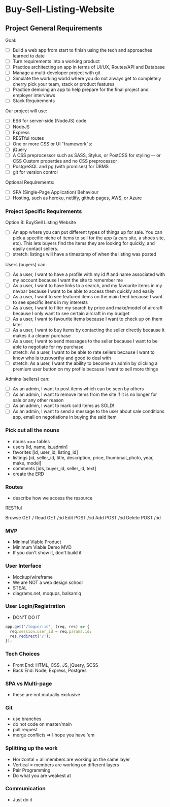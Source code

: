 # Buy-Sell-Listing-Website

## Project General Requirements

Goal:
- [ ] Build a web app from start to finish using the tech and approaches learned to date
- [ ] Turn requirements into a working product
- [ ] Practice architecting an app in terms of UI/UX, Routes/API and Database
- [ ] Manage a multi-developer project with git
- [ ] Simulate the working world where you do not always get to completely cherry pick your team,
      stack or product features
- [ ] Practice demoing an app to help prepare for the final project and employer interviews
- [ ] Stack Requirements

Our project will use:
- [ ] ES6 for server-side (NodeJS) code
- [ ] NodeJS
- [ ] Express
- [ ] RESTful routes
- [ ] One or more CSS or UI "framework"s:
- [ ] jQuery
- [ ] A CSS preprocessor such as SASS, Stylus, or PostCSS for styling -- or CSS Custom properties and
      no CSS preprocessor
- [ ] PostgreSQL and pg (with promises) for DBMS
- [ ] git for version control

Optional Requirements:
- [ ] SPA (Single-Page Application) Behaviour
- [ ] Hosting, such as heroku, netlify, github pages, AWS, or Azure

### Project Specific Requirements
Option 8: Buy/Sell Listing Website
- [ ] An app where you can put different types of things up for sale. You can pick a specific niche of
      items to sell for the app (a cars site, a shoes site, etc). This lets buyers find the items they are looking for quickly, and easily contact sellers.
- [ ] stretch: listings will have a timestamp of when the listing was posted

Users (buyers) can:
- [ ] As a user, I want to have a profile with my id # and name associated with my account because I want the site to remember me
- [ ] As a user, I want to have links to a search, and my favourite items in my navbar because I want to be able to
      access them quickly and easily
- [ ] As a user, I want to see featured items on the main feed because I want to see specific items in my interests
- [ ] As a user, I want to filter my search by price and make/model of aircraft because I only want to see certain aircraft in my budget
- [ ] As a user, I want to favourite items because I want to check up on them later
- [ ] As a user, I want to buy items by contacting the seller directly because it makes it a clearer purchase
- [ ] As a user, I want to send messages to the seller because I want to be able to negotiate for my purchase
- [ ] stretch: As a user, I want to be able to rate sellers because I want to know who is trustworthy and good to deal with
- [ ] stretch: As a user, I want the ability to become an admin by clicking a premium user button on my profile because I want to sell more things

Admins (sellers) can:
- [ ] As an admin, I want to post items which can be seen by others
- [ ] As an admin, I want to remove items from the site if it is no longer for sale or any other reason
- [ ] As an admin, I want to mark sold items as SOLD!
- [ ] As an admin, I want to send a message to the user about sale conditions app, email on negotiations in buying the
      said item

### Pick out all the nouns
* nouns === tables
* users [id, name, is_admin]
* favorites [id, user_id, listing_id]
* listings [id, seller_id, title, description, price, thumbnail_photo, year, make, model]
* comments [ids, buyer_id, seller_id, text]
* create the ERD

### Routes
* describe how we access the resource

RESTful

Browse  GET  /
Read    GET  /:id
Edit    POST /:id
Add     POST /:id 
Delete  POST /:id
<!-- GET/POST reference ejs files in server file. what ejs files will we have? -->
### MVP
* Minimal Viable Product
* Minimum Viable Demo MVD
* If you don't show it, don't build it

### User Interface
* Mockup/wireframe
* We are NOT a web design school
* STEAL
* diagrams.net, moqups, balsamiq

### User Login/Registration
* DON'T DO IT

```js
app.get('/login/:id', (req, res) => {
  req.session.user_id = req.params.id;
  res.redirect('/');
});
```

### Tech Choices
* Front End: HTML, CSS, JS, jQuery, SCSS
* Back End: Node, Express, Postgres

### SPA vs Multi-page
* these are not mutually exclusive

### Git
* use branches
* do not code on master/main
* pull request
* merge conflicts => I hope you have 'em

### Splitting up the work
* Horizontal = all members are working on the same layer
* Vertical = members are working on different layers
* Pair Programming
* Do what you are weakest at

### Communication
* Just do it
